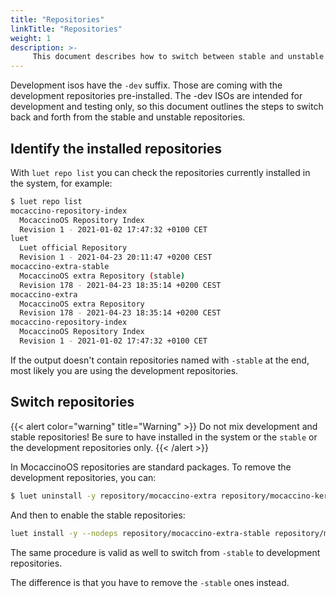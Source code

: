 ```yaml
---
title: "Repositories"
linkTitle: "Repositories"
weight: 1
description: >-
     This document describes how to switch between stable and unstable repositories
---
```


Development isos have the `-dev` suffix. Those are coming with the development repositories pre-installed. The -dev ISOs
are intended for development and testing only, so this document outlines the steps to switch back and forth from the stable and unstable repositories.

## Identify the installed repositories

With `luet repo list` you can check the repositories currently installed in the system, for example:


```bash
$ luet repo list       
mocaccino-repository-index
  MocaccinoOS Repository Index
  Revision 1 - 2021-01-02 17:47:32 +0100 CET
luet
  Luet official Repository
  Revision 1 - 2021-04-23 20:11:47 +0200 CEST
mocaccino-extra-stable
  MocaccinoOS extra Repository (stable)
  Revision 178 - 2021-04-23 18:35:14 +0200 CEST
mocaccino-extra
  MocaccinoOS extra Repository
  Revision 178 - 2021-04-23 18:35:14 +0200 CEST
mocaccino-repository-index
  MocaccinoOS Repository Index
  Revision 1 - 2021-01-02 17:47:32 +0100 CET
```

If the output doesn't contain repositories named with `-stable` at the end, most likely you are using the development repositories.

## Switch repositories


{{< alert color="warning" title="Warning" >}}
Do not mix development and stable repositories! Be sure to have installed in the system or the `stable` or the development repositories only.
{{< /alert >}}

In MocaccinoOS repositories are standard packages. To remove the development repositories, you can:

```bash
$ luet uninstall -y repository/mocaccino-extra repository/mocaccino-kernel repository/mocaccino-desktop repository/mocaccino-os-commons
```

And then to enable the stable repositories:

```bash
luet install -y --nodeps repository/mocaccino-extra-stable repository/mocaccino-kernel-stable repository/mocaccino-desktop-stable repository/mocaccino-os-commons-stable
```

The same procedure is valid as well to switch from `-stable` to development repositories. 

The difference is that you have to remove the `-stable` ones instead.

